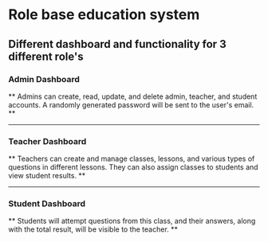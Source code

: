 # Role base education system

## Different dashboard and functionality for 3 different role's

### Admin Dashboard

** Admins can create, read, update, and delete admin, teacher, and student accounts. A randomly generated password will be sent to the user's email. **

___

### Teacher Dashboard

** Teachers can create and manage classes, lessons, and various types of questions in different lessons. They can also assign classes to students and view student results. **
___

### Student Dashboard

** Students will attempt questions from this class, and their answers, along with the total result, will be visible to the teacher. **
